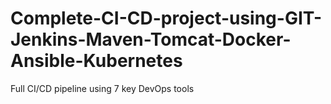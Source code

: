 # Complete-CI-CD-project-using-GIT-Jenkins-Maven-Tomcat-Docker-Ansible-Kubernetes
Full CI/CD pipeline using 7 key DevOps tools
